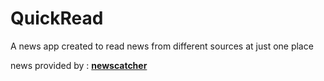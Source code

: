# QuickRead

A news app created to read news from different sources at just one place

news provided by : [**newscatcher**](http://newscatcherapi.com/)
